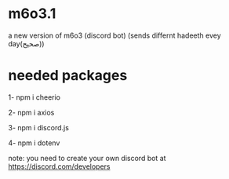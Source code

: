 # m6o3.1
a new version of m6o3 (discord bot)
(sends differnt hadeeth evey day(صحيح))

# needed packages

1-
npm i cheerio

2-
npm i axios

3-
npm i discord.js

4-
npm i dotenv


note: you need to create your own discord bot at https://discord.com/developers
